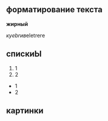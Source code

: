 ## форматирование текста

**жирный**

*куebrив*eletrere



## спискиЫ

1. 1
2. 2

* 1
* 2

## картинки
